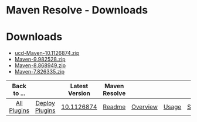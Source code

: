 
Maven Resolve - Downloads
=========================

# Downloads

- [ucd-Maven-10.1126874.zip](https://raw.githubusercontent.com/UrbanCode/IBM-UCD-PLUGINS/main/files/Maven/ucd-Maven-10.1126874.zip)
- [Maven-9.982528.zip](https://raw.githubusercontent.com/UrbanCode/IBM-UCD-PLUGINS/main/files/Maven/Maven-9.982528.zip)
- [Maven-8.868949.zip](https://raw.githubusercontent.com/UrbanCode/IBM-UCD-PLUGINS/main/files/Maven/Maven-8.868949.zip)
- [Maven-7.826335.zip](https://raw.githubusercontent.com/UrbanCode/IBM-UCD-PLUGINS/main/files/Maven/Maven-7.826335.zip)

|Back to ...||Latest Version|Maven Resolve ||||
| :---: | :---: | :---: | :---: | :---: | :---: | :---: |
|[All Plugins](../../index.md)|[Deploy Plugins](../README.md)|[10.1126874](https://raw.githubusercontent.com/UrbanCode/IBM-UCD-PLUGINS/main/files/Maven/ucd-Maven-10.1126874.zip)|[Readme](README.md)|[Overview](overview.md)|[Usage](usage.md)|[Steps](steps.md)|
